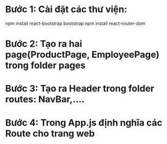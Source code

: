 # Bước 1: Cài đặt các thư viện:
npm install react-bootstrap bootstrap
npm install react-router-dom
# Bước 2: Tạo ra hai page(ProductPage, EmployeePage) trong folder pages
# Bước 3: Tạo ra Header trong folder routes: NavBar,....
# Bước 4: Trong App.js định nghĩa các Route cho trang web